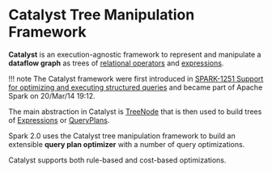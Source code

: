 # Catalyst Tree Manipulation Framework

**Catalyst** is an execution-agnostic framework to represent and manipulate a **dataflow graph** as trees of [relational operators](spark-sql-catalyst-QueryPlan.md) and [expressions](expressions/Expression.md).

!!! note
    The Catalyst framework were first introduced in [SPARK-1251 Support for optimizing and executing structured queries](https://issues.apache.org/jira/browse/SPARK-1251) and became part of Apache Spark on 20/Mar/14 19:12.

The main abstraction in Catalyst is [TreeNode](catalyst/TreeNode.md) that is then used to build trees of [Expressions](expressions/Expression.md) or [QueryPlans](spark-sql-catalyst-QueryPlan.md).

Spark 2.0 uses the Catalyst tree manipulation framework to build an extensible **query plan optimizer** with a number of query optimizations.

Catalyst supports both rule-based and cost-based optimizations.
